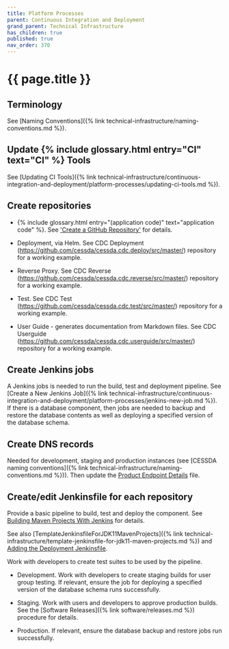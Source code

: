```yaml
---
title: Platform Processes
parent: Continuous Integration and Deployment
grand_parent: Technical Infrastructure
has_children: true
published: true
nav_order: 370
---
```


# {{ page.title }}

## Terminology

See [Naming Conventions]({% link technical-infrastructure/naming-conventions.md %}).

## Update {% include glossary.html entry="CI" text="CI" %} Tools

See [Updating CI Tools]({% link technical-infrastructure/continuous-integration-and-deployment/platform-processes/updating-ci-tools.md %}).

## Create repositories

- {% include glossary.html entry="(application code)" text="application code" %}.
        See ['Create a GitHub Repository'](github-new-repo.html) for details.

- Deployment, via Helm.
        See CDC Deployment (<https://github.com/cessda/cessda.cdc.deploy/src/master/>) repository for a working example.

- Reverse Proxy.
        See CDC Reverse (<https://github.com/cessda/cessda.cdc.reverse/src/master/>) repository for a working example.

- Test.
        See CDC Test (<https://github.com/cessda/cessda.cdc.test/src/master/>) repository for a working example.

- User Guide - generates documentation from Markdown files.
        See CDC Userguide (<https://github.com/cessda/cessda.cdc.userguide/src/master/>) repository for a working example.

## Create Jenkins jobs

A Jenkins jobs is needed to run the build, test and deployment pipeline.
See [Create a New Jenkins Job]({% link technical-infrastructure/continuous-integration-and-deployment/platform-processes/jenkins-new-job.md %}).
If there is a database component, then jobs are needed to backup and restore the database contents
as well as deploying a specified version of the database schema.

## Create DNS records

Needed for development, staging and production instances
(see [CESSDA naming conventions]({% link technical-infrastructure/naming-conventions.md %})).
Then update the
[Product Endpoint Details](https://docs.google.com/spreadsheets/d/1HNkqfw09SCj2ZLeMLH3sUw2LIYyjP6hUIXbpsrWULMo/edit?usp=sharing) file.

## Create/edit Jenkinsfile for each repository

Provide a basic pipeline to build, test and deploy the component.
See [Building Maven Projects With Jenkins](../building-maven-projects-with-jenkins.html)
for details.

See also [TemplateJenkinsfileForJDK11MavenProjects]({% link technical-infrastructure/template-jenkinsfile-for-jdk11-maven-projects.md %})
and [Adding the Deployment Jenkinsfile](../building-docker-images-on-jenkins/adding-the-deployment-jenkinsfile.html).

Work with developers to create test suites to be used by the pipeline.

- Development. Work with developers to create staging builds for user group testing.
        If relevant, ensure the job for deploying a specified version of the database schema runs successfully.

- Staging. Work with users and developers to approve production builds.
        See the [Software Releases]({% link software/releases.md %}) procedure for details.

- Production. If relevant, ensure the database backup and restore jobs run successfully.
